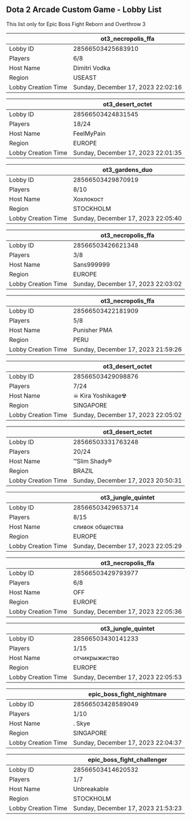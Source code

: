 ## Dota 2 Arcade Custom Game - Lobby List

This list only for Epic Boss Fight Reborn and Overthrow 3

|  | ot3_necropolis_ffa |
| ------ | ------ |
| Lobby ID | 28566503425683910 |
| Players | 6/8 |
| Host Name | Dimitri Vodka |
| Region | USEAST |
| Lobby Creation Time | Sunday, December 17, 2023 22:02:16 |


|  | ot3_desert_octet |
| ------ | ------ |
| Lobby ID | 28566503424831545 |
| Players | 18/24 |
| Host Name | FeelMyPain |
| Region | EUROPE |
| Lobby Creation Time | Sunday, December 17, 2023 22:01:35 |


|  | ot3_gardens_duo |
| ------ | ------ |
| Lobby ID | 28566503429870919 |
| Players | 8/10 |
| Host Name | Хохлокост |
| Region | STOCKHOLM |
| Lobby Creation Time | Sunday, December 17, 2023 22:05:40 |


|  | ot3_necropolis_ffa |
| ------ | ------ |
| Lobby ID | 28566503426621348 |
| Players | 3/8 |
| Host Name | Sans999999 |
| Region | EUROPE |
| Lobby Creation Time | Sunday, December 17, 2023 22:03:02 |


|  | ot3_necropolis_ffa |
| ------ | ------ |
| Lobby ID | 28566503422181909 |
| Players | 5/8 |
| Host Name | Punisher PMA |
| Region | PERU |
| Lobby Creation Time | Sunday, December 17, 2023 21:59:26 |


|  | ot3_desert_octet |
| ------ | ------ |
| Lobby ID | 28566503429098876 |
| Players | 7/24 |
| Host Name | ☠ Kira Yoshikage☢ |
| Region | SINGAPORE |
| Lobby Creation Time | Sunday, December 17, 2023 22:05:02 |


|  | ot3_desert_octet |
| ------ | ------ |
| Lobby ID | 28566503331763248 |
| Players | 20/24 |
| Host Name | ™Slim Shady® |
| Region | BRAZIL |
| Lobby Creation Time | Sunday, December 17, 2023 20:50:31 |


|  | ot3_jungle_quintet |
| ------ | ------ |
| Lobby ID | 28566503429653714 |
| Players | 8/15 |
| Host Name | сливок общества |
| Region | EUROPE |
| Lobby Creation Time | Sunday, December 17, 2023 22:05:29 |


|  | ot3_necropolis_ffa |
| ------ | ------ |
| Lobby ID | 28566503429793977 |
| Players | 6/8 |
| Host Name | OFF |
| Region | EUROPE |
| Lobby Creation Time | Sunday, December 17, 2023 22:05:36 |


|  | ot3_jungle_quintet |
| ------ | ------ |
| Lobby ID | 28566503430141233 |
| Players | 1/15 |
| Host Name | отчикрыжиство |
| Region | EUROPE |
| Lobby Creation Time | Sunday, December 17, 2023 22:05:53 |


|  | epic_boss_fight_nightmare |
| ------ | ------ |
| Lobby ID | 28566503428589049 |
| Players | 1/10 |
| Host Name | . Skye |
| Region | SINGAPORE |
| Lobby Creation Time | Sunday, December 17, 2023 22:04:37 |


|  | epic_boss_fight_challenger |
| ------ | ------ |
| Lobby ID | 28566503414620532 |
| Players | 1/7 |
| Host Name | Unbreakable |
| Region | STOCKHOLM |
| Lobby Creation Time | Sunday, December 17, 2023 21:53:23 |


